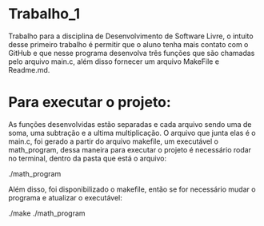 # Trabalho_1
Trabalho para a disciplina de Desenvolvimento de Software Livre, 
o intuito desse primeiro trabalho é permitir que o aluno tenha
mais contato com o GitHub e que nesse programa desenvolva três funções
que são chamadas pelo arquivo main.c, além disso fornecer um arquivo
MakeFile e Readme.md.

# Para executar o projeto:

As funções desenvolvidas estão separadas e cada arquivo sendo uma de 
soma, uma subtração e a ultima multiplicação. O arquivo que junta elas é
o main.c, foi gerado a partir do arquivo makefile, um executável o math_program,
dessa maneira para executar o projeto é necessário rodar no terminal,
dentro da pasta que está o arquivo:

./math_program

Além disso, foi disponibilizado o makefile, então se for necessário mudar o programa
e atualizar o executável:

./make
./math_program
